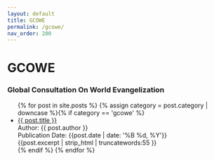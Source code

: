 ```yaml
---
layout: default
title: GCOWE
permalink: /gcowe/
nav_order: 200
---
```

<h1 class="category-title">GCOWE</h1>
<h3>Global Consultation On World Evangelization</h3>
<ul>
  {% for post in site.posts %}
    {% assign category = post.category | downcase %}{% if category == 'gcowe' %}
      <li class="article-list">
        <a href="{{ post.url | prepend: site.baseurl }}">{{ post.title }}</a><br>
        <div class="author">Author: {{ post.author }}</div>
        <div class="publication-date">Publication Date: <time datetime="{{post.date | date: '%F'}}">{{post.date | date: '%B %d, %Y'}}</time></div>
        <div class="excerpt">{{post.excerpt | strip_html | truncatewords:55 }}</div>
      </li>
    {% endif %}
  {% endfor %}
</ul>
